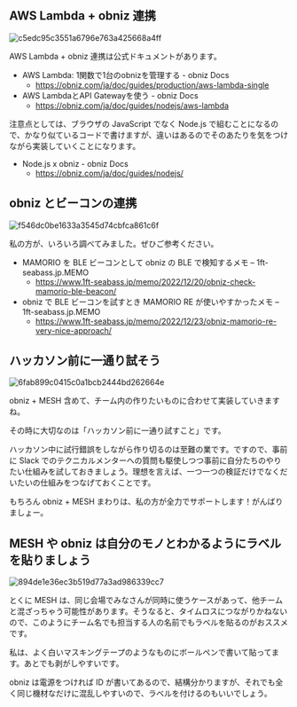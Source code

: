 ## AWS Lambda + obniz 連携

![c5edc95c3551a6796e763a425668a4ff](https://i.gyazo.com/c5edc95c3551a6796e763a425668a4ff.png)

AWS Lambda + obniz 連携は公式ドキュメントがあります。

- AWS Lambda: 1関数で1台のobnizを管理する - obniz Docs
    - https://obniz.com/ja/doc/guides/production/aws-lambda-single
- AWS LambdaとAPI Gatewayを使う - obniz Docs
    - https://obniz.com/ja/doc/guides/nodejs/aws-lambda

注意点としては、ブラウザの JavaScript でなく Node.js で組むことになるので、かなり似ているコードで書けますが、違いはあるのでそのあたりを気をつけながら実装していくことになります。

- Node.js x obniz - obniz Docs
    - https://obniz.com/ja/doc/guides/nodejs/

## obniz とビーコンの連携

![f546dc0be1633a3545d74cbfca861c6f](https://i.gyazo.com/f546dc0be1633a3545d74cbfca861c6f.png)

私の方が、いろいろ調べてみました。ぜひご参考ください。

- MAMORIO を BLE ビーコンとして obniz の BLE で検知するメモ – 1ft-seabass.jp.MEMO
    - https://www.1ft-seabass.jp/memo/2022/12/20/obniz-check-mamorio-ble-beacon/
- obniz で BLE ビーコンを試すとき MAMORIO RE が使いやすかったメモ – 1ft-seabass.jp.MEMO
    - https://www.1ft-seabass.jp/memo/2022/12/23/obniz-mamorio-re-very-nice-approach/

## ハッカソン前に一通り試そう

![6fab899c0415c0a1bcb2444bd262664e](https://i.gyazo.com/6fab899c0415c0a1bcb2444bd262664e.png)

obniz + MESH 含めて、チーム内の作りたいものに合わせて実装していきますね。

その時に大切なのは「ハッカソン前に一通り試すこと」です。

ハッカソン中に試行錯誤をしながら作り切るのは至難の業です。ですので、事前に Slack でのテクニカルメンターへの質問も駆使しつつ事前に自分たちのやりたい仕組みを試しておきましょう。理想を言えば、一つ一つの検証だけでなくだいたいの仕組みをつなげておくことです。

もちろん obniz + MESH まわりは、私の方が全力でサポートします！がんばりましょー。

## MESH や obniz は自分のモノとわかるようにラベルを貼りましょう

![894de1e36ec3b519d77a3ad986339cc7](https://i.gyazo.com/894de1e36ec3b519d77a3ad986339cc7.jpg)

とくに MESH は、同じ会場でみなさんが同時に使うケースがあって、他チームと混ざっちゃう可能性があります。そうなると、タイムロスにつながりかねないので、このようにチーム名でも担当する人の名前でもラベルを貼るのがおススメです。

私は、よく白いマスキングテープのようなものにボールペンで書いて貼ってます。あとでも剥がしやすいです。

obniz は電源をつければ ID が書いてあるので、結構分かりますが、それでも全く同じ機材なだけに混乱しやすいので、ラベルを付けるのもいいでしょう。

